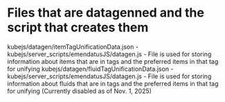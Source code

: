 # Files that are datagenned and the script that creates them
kubejs/datagen/itemTagUnificationData.json 
    - kubejs/server_scripts/emendatusJS/datagen.js
    - File is used for storing information about items that are in tags and the preferred items in that tag for unifying 
kubejs/datagen/fluidTagUnificationData.json 
    - kubejs/server_scripts/emendatusJS/datagen.js
    - File is used for storing information about fluids that are in tags and the preferred items in that tag for unifying (Currently disabled as of Nov. 1, 2025)